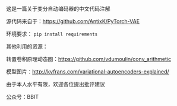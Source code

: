 这是一篇关于变分自动编码器的中文代码注解

源代码来自于：https://github.com/AntixK/PyTorch-VAE

环境要求：
```pip install requirements```

其他利用的资源：

转置卷积原理动态图：https://github.com/vdumoulin/conv_arithmetic

模型图片：http://kvfrans.com/variational-autoencoders-explained/


由于本人水平有限，欢迎各位提出批评建议


公众号：BBIT
